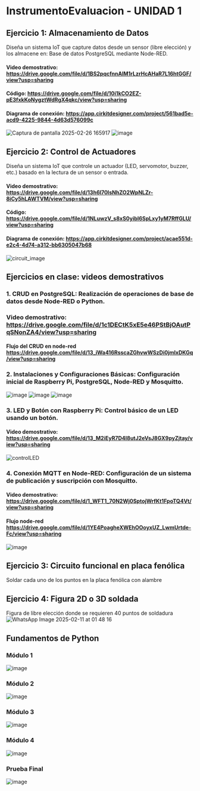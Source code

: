 # InstrumentoEvaluacion - UNIDAD 1

## Ejercicio 1: Almacenamiento de Datos
Diseña un sistema IoT que capture datos desde un sensor (libre elección) y los almacene en: Base de datos PostgreSQL mediante Node-RED.
#### Video demostrativo: https://drive.google.com/file/d/1BS2pqcfnnAlM1rLzrHcAHaR7L16htGGF/view?usp=sharing
#### Código: https://drive.google.com/file/d/10i1kCO2EZ-pE3fxkKoNygztWdRgX4qkc/view?usp=sharing
#### Diagrama de conexión: https://app.cirkitdesigner.com/project/561bad5e-acd9-4225-9844-4d63d576099c
![Captura de pantalla 2025-02-26 165917](https://github.com/user-attachments/assets/c03a9dc4-cfbf-4e26-bf28-09340cb75c20)
![image](https://github.com/user-attachments/assets/e2e11096-c2de-470b-8af3-0ed844a3086a)

## Ejercicio 2: Control de Actuadores
Diseña un sistema IoT que controle un actuador (LED, servomotor, buzzer, etc.) basado en la lectura de un sensor o entrada.
#### Video demostrativo: https://drive.google.com/file/d/13h6l70lsNhZO2WpNLZr-8iCy5hLAWTVM/view?usp=sharing
#### Código: https://drive.google.com/file/d/1NLuwzV_s8xS0yibI6SpLxy1yM7RffGLU/view?usp=sharing
#### Diagrama de conexión: https://app.cirkitdesigner.com/project/acae551d-e2c4-4d74-a312-bb6305047b68
![circuit_image](https://github.com/user-attachments/assets/6b1147b8-69a4-4e67-ada9-7211a1d0b906)

## Ejercicios en clase: videos demostrativos
### 1. CRUD en PostgreSQL: Realización de operaciones de base de datos desde Node-RED o Python.
### Video demostrativo: https://drive.google.com/file/d/1c1DECtK5xE5e46PStBjOAutPqSNonZA4/view?usp=sharing
#### Flujo del CRUD en node-red https://drive.google.com/file/d/13_iWa416RsscaZGhvwWSzDi0jmlxDKGq/view?usp=sharing

### 2. Instalaciones y Configuraciones Básicas: Configuración inicial de Raspberry Pi, PostgreSQL, Node-RED y Mosquitto.
![image](https://github.com/user-attachments/assets/c9077d3a-9944-4567-8090-984803556365)
![image](https://github.com/user-attachments/assets/7c475542-e652-4ad4-af69-ae66ea6b1312)
![image](https://github.com/user-attachments/assets/228078bb-f0b5-4f6e-80ed-3820ae20f49b)

### 3. LED y Botón con Raspberry Pi: Control básico de un LED usando un botón.
#### Video demostrativo: https://drive.google.com/file/d/13_M2iEyR7D4I8utJ2eVsJ8GX9pyZjtay/view?usp=sharing
![controlLED](https://github.com/user-attachments/assets/422d7556-0ddc-45ee-bd36-142327ed62a6)

### 4. Conexión MQTT en Node-RED: Configuración de un sistema de publicación y suscripción con Mosquitto.
#### Video demostrativo: https://drive.google.com/file/d/1_WFT1_70N2Wj0SptojWrfKt1FpoTQ4Vt/view?usp=sharing
#### Flujo node-red https://drive.google.com/file/d/1YE4PoagheXWEhOOoyxUZ_LwmUrtde-Fc/view?usp=sharing
![image](https://github.com/user-attachments/assets/66b8ee22-803b-4a4d-a2b0-42ac46803112)

## Ejercicio 3: Circuito funcional en placa fenólica
Soldar cada uno de los puntos en la placa fenólica con alambre

## Ejercicio 4: Figura 2D o 3D soldada
Figura de libre elección donde se requieren 40 puntos de soldadura
![WhatsApp Image 2025-02-11 at 01 48 16](https://github.com/user-attachments/assets/50032c10-cf7d-4e2c-aaf9-7907d479505a)

## Fundamentos de Python
### Módulo 1
![image](https://github.com/user-attachments/assets/4558d916-0746-48d6-abd1-b98e5a953d0d)
### Módulo 2
![image](https://github.com/user-attachments/assets/72e1f539-186a-4d5b-bd6b-6c66c70462b6)
### Módulo 3
![image](https://github.com/user-attachments/assets/96ad8ab2-5909-4a2e-a5f4-2a80ef977ddf)
### Módulo 4
![image](https://github.com/user-attachments/assets/b89943c7-ae48-44b1-b2d3-367ff41df93f)
### Prueba Final
![image](https://github.com/user-attachments/assets/a0d9b001-19cf-4423-83d3-07e47eec02cd)
